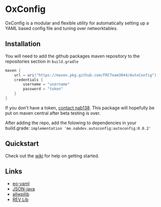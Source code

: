 # OxConfig
OxConfig is a modular and flexible utility for automatically setting up a YAML based config file and tuning over networktables.

## Installation
You will need to add the github packages maven repository to the repositories section in `build.gradle`
```gradle
maven {
    url = uri("https://maven.pkg.github.com/FRCTeam3044/AutoConfig")
    credentials {
        username = "username"
        password = "token"
    }
}
```
If you don't have a token, [contact nab138](mailto:nab@nabdev.me). This package will hopefully be put on maven central after beta testing is over.

After adding the repo, add the folowing to dependencies in your build.grade:
`implementation 'me.nabdev.autoconfig:autoconfig:0.0.2'`

## Quickstart
Check out the [wiki](https://github.com/FRCTeam3044/AutoConfig/wiki) for help on getting started.

## Links
- [eo-yaml](https://github.com/decorators-squad/eo-yaml)
- [JSON-java](https://github.com/stleary/JSON-java)
- [allwpilib](https://github.com/wpilibsuite/allwpilib)
- [REV Lib](https://docs.revrobotics.com/sparkmax/software-resources/spark-max-api-information)
